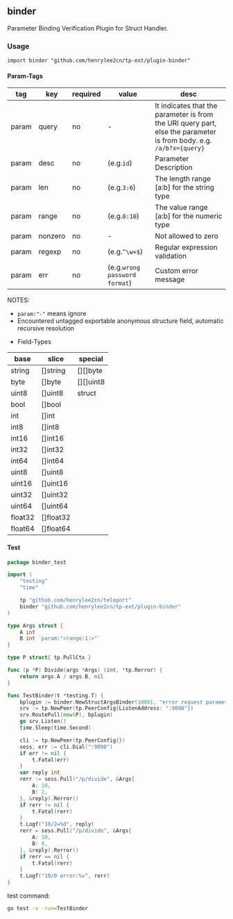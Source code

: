 ## binder

Parameter Binding Verification Plugin for Struct Handler.

### Usage

`import binder "github.com/henrylee2cn/tp-ext/plugin-binder"`

#### Param-Tags

tag   |   key    | required |     value     |   desc
------|----------|----------|---------------|----------------------------------
param |    query    | no |     -      | It indicates that the parameter is from the URI query part, else the parameter is from body. e.g. `/a/b?x={query}`
param |   desc   |      no      |     (e.g.`id`)   | Parameter Description
param |   len    |      no      |   (e.g.`3:6`)  | The length range [a:b] for the string type
param |   range  |      no      |   (e.g.`0:10`)   | The value range [a:b] for the numeric type
param |  nonzero |      no      |    -    | Not allowed to zero
param |  regexp  |      no      |   (e.g.`^\w+$`)  | Regular expression validation
param |   err    |      no      |(e.g.`wrong password format`)| Custom error message

NOTES:
* `param:"-"` means ignore
* Encountered untagged exportable anonymous structure field, automatic recursive resolution

- Field-Types

base    |   slice    | special
--------|------------|------------
string  |  []string  | [][]byte
byte    |  []byte    | [][]uint8
uint8   |  []uint8   | struct
bool    |  []bool    |
int     |  []int     |
int8    |  []int8    |
int16   |  []int16   |
int32   |  []int32   |
int64   |  []int64   |
uint8   |  []uint8   |
uint16  |  []uint16  |
uint32  |  []uint32  |
uint64  |  []uint64  |
float32 |  []float32 |
float64 |  []float64 |


#### Test

```go
package binder_test

import (
	"testing"
	"time"

	tp "github.com/henrylee2cn/teleport"
	binder "github.com/henrylee2cn/tp-ext/plugin-binder"
)

type Args struct {
	A int
	B int `param:"<range:1:>"`
}

type P struct{ tp.PullCtx }

func (p *P) Divide(args *Args) (int, *tp.Rerror) {
	return args.A / args.B, nil
}

func TestBinder(t *testing.T) {
	bplugin := binder.NewStructArgsBinder(10001, "error request parameter")
	srv := tp.NewPeer(tp.PeerConfig{ListenAddress: ":9090"})
	srv.RoutePull(new(P), bplugin)
	go srv.Listen()
	time.Sleep(time.Second)

	cli := tp.NewPeer(tp.PeerConfig{})
	sess, err := cli.Dial(":9090")
	if err != nil {
		t.Fatal(err)
	}
	var reply int
	rerr := sess.Pull("/p/divide", &Args{
		A: 10,
		B: 2,
	}, &reply).Rerror()
	if rerr != nil {
		t.Fatal(rerr)
	}
	t.Logf("10/2=%d", reply)
	rerr = sess.Pull("/p/divide", &Args{
		A: 10,
		B: 0,
	}, &reply).Rerror()
	if rerr == nil {
		t.Fatal(rerr)
	}
	t.Logf("10/0 error:%v", rerr)
}
```

test command:

```sh
go test -v -run=TestBinder
```